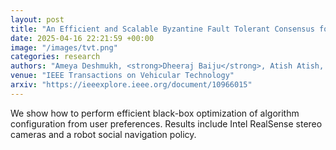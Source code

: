 ```yaml
---
layout: post
title: "An Efficient and Scalable Byzantine Fault Tolerant Consensus for Vehicular Networks"
date: 2025-04-16 22:21:59 +00:00
image: "/images/tvt.png"
categories: research
authors: "Ameya Deshmukh, <strong>Dheeraj Baiju</strong>, Atish Atish, Tejasvi Alladi, F. Richard Yu"
venue: "IEEE Transactions on Vehicular Technology"
arxiv: "https://ieeexplore.ieee.org/document/10966015"
---
```

We show how to perform efficient black-box optimization of algorithm configuration from user preferences. Results include Intel RealSense stereo cameras and a robot social navigation policy.